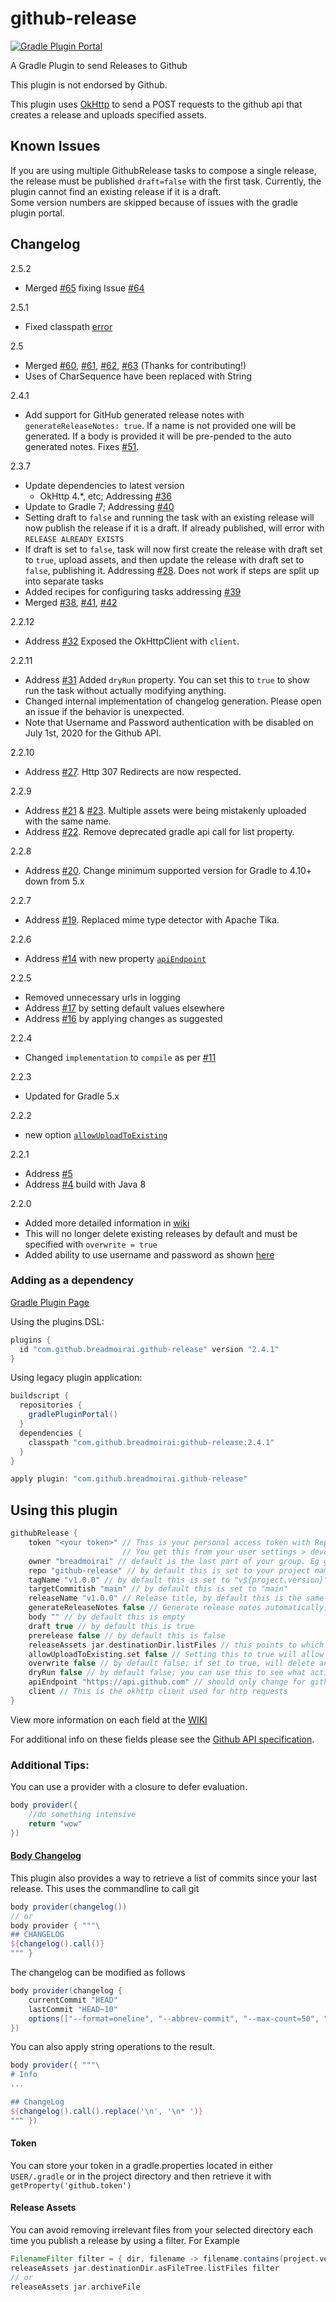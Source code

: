 # github-release
[![Gradle Plugin Portal](https://img.shields.io/badge/version-2.5.1-blue.svg)](https://plugins.gradle.org/plugin/com.github.breadmoirai.github-release/2.5.1)


[p65]: https://github.com/BreadMoirai/github-release-gradle-plugin/pull/65
[p63]: https://github.com/BreadMoirai/github-release-gradle-plugin/pull/63
[p62]: https://github.com/BreadMoirai/github-release-gradle-plugin/pull/62
[p61]: https://github.com/BreadMoirai/github-release-gradle-plugin/pull/61
[p60]: https://github.com/BreadMoirai/github-release-gradle-plugin/pull/60
[i64]: https://github.com/BreadMoirai/github-release-gradle-plugin/issues/64
[i53]: https://github.com/BreadMoirai/github-release-gradle-plugin/issues/53
[i51]: https://github.com/BreadMoirai/github-release-gradle-plugin/issues/51
[p42]: https://github.com/BreadMoirai/github-release-gradle-plugin/pull/42
[p41]: https://github.com/BreadMoirai/github-release-gradle-plugin/pull/41
[p38]: https://github.com/BreadMoirai/github-release-gradle-plugin/pull/38
[i40]: https://github.com/BreadMoirai/github-release-gradle-plugin/issues/40
[i39]: https://github.com/BreadMoirai/github-release-gradle-plugin/issues/39
[i37]: https://github.com/BreadMoirai/github-release-gradle-plugin/issues/37
[i36]: https://github.com/BreadMoirai/github-release-gradle-plugin/issues/36
[i32]: https://github.com/BreadMoirai/github-release-gradle-plugin/issues/32
[i31]: https://github.com/BreadMoirai/github-release-gradle-plugin/issues/31
[i28]: https://github.com/BreadMoirai/github-release-gradle-plugin/issues/28
[i27]: https://github.com/BreadMoirai/github-release-gradle-plugin/issues/27
[i23]: https://github.com/BreadMoirai/github-release-gradle-plugin/issues/23
[i22]: https://github.com/BreadMoirai/github-release-gradle-plugin/issues/22
[i21]: https://github.com/BreadMoirai/github-release-gradle-plugin/issues/21
[i20]: https://github.com/BreadMoirai/github-release-gradle-plugin/issues/20
[i19]: https://github.com/BreadMoirai/github-release-gradle-plugin/issues/19
[i17]: https://github.com/BreadMoirai/github-release-gradle-plugin/issues/17
[i16]: https://github.com/BreadMoirai/github-release-gradle-plugin/issues/16
[i14]: https://github.com/BreadMoirai/github-release-gradle-plugin/issues/14
[i11]: https://github.com/BreadMoirai/github-release-gradle-plugin/issues/11
[i5]: https://github.com/BreadMoirai/github-release-gradle-plugin/issues/5
[i4]: https://github.com/BreadMoirai/github-release-gradle-plugin/issues/4


A Gradle Plugin to send Releases to Github

This plugin is not endorsed by Github.

This plugin uses [OkHttp](http://square.github.io/okhttp/) to send a POST requests to the github api that creates a release and uploads specified assets.

## Known Issues
If you are using multiple GithubRelease tasks to compose a single release, the release must be published `draft=false` with the first task. Currently, the plugin cannot find an existing release if it is a draft.  
Some version numbers are skipped because of issues with the gradle plugin portal.

## Changelog
2.5.2
- Merged [#65][p65] fixing Issue [#64][i64]

2.5.1
- Fixed classpath [error](https://github.com/BreadMoirai/github-release-gradle-plugin/pull/62#discussion_r1354355485)

2.5
- Merged [#60][p60], [#61][p61], [#62][p62], [#63][p63] (Thanks for contributing!)
- Uses of CharSequence have been replaced with String 

2.4.1
- Add support for GitHub generated release notes with `generateReleaseNotes: true`. If a name is not provided one will be generated. If a body is provided it will be pre-pended to the auto generated notes. Fixes [#51][i51].

2.3.7
- Update dependencies to latest version
  - OkHttp 4.*, etc; Addressing [#36][i36]
- Update to Gradle 7; Addressing [#40][i40]
- Setting draft to `false` and running the task with an existing release will now publish the release if it is a draft. If already published, will error with `RELEASE ALREADY EXISTS`
- If draft is set to `false`, task will now first create the release with draft set to `true`, upload assets, and then update the release with draft set to `false`, publishing it. Addressing [#28][i28]. Does not work if steps are split up into separate tasks
- Added recipes for configuring tasks addressing [#39][i39]
- Merged [#38][p38], [#41][p41], [#42][p42]

2.2.12
- Address [#32][i32] Exposed the OkHttpClient with `client`.

2.2.11
- Address [#31][i31] Added `dryRun` property. You can set this to `true` to show run the task without actually modifying anything.
- Changed internal implementation of changelog generation. Please open an issue if the behavior is unexpected.
- Note that Username and Password authentication with be disabled on July 1st, 2020 for the Github API.
 
2.2.10
- Address [#27][i27]. Http 307 Redirects are now respected.

2.2.9
- Address [#21][i21] & [#23][i23]. Multiple assets were being mistakenly uploaded with the same name.
- Address [#22][i22]. Remove deprecated gradle api call for list property.
 
2.2.8
- Address [#20][i20]. Change minimum supported version for Gradle to 4.10+ down from 5.x

2.2.7
- Address [#19][i19]. Replaced mime type detector with Apache Tika.

2.2.6
- Address [#14][i14] with new property [`apiEndpoint`](https://github.com/BreadMoirai/github-release-gradle-plugin/wiki#apiEndpoint)

2.2.5
- Removed unnecessary urls in logging
- Address [#17][i17] by setting default values elsewhere
- Address [#16][i16] by applying changes as suggested 

2.2.4
- Changed `implementation` to `compile` as per [#11][i11]

2.2.3
- Updated for Gradle 5.x

2.2.2
- new option [`allowUploadToExisting`](https://github.com/BreadMoirai/github-release-gradle-plugin/wiki#allowUploadToExisting)

2.2.1
- Address [#5][i5]
- Address [#4][i4] build with Java 8 

2.2.0
- Added more detailed information in [wiki](https://github.com/BreadMoirai/github-release-gradle-plugin/wiki)
- This will no longer delete existing releases by default and must be specified with `overwrite = true`
- Added ability to use username and password as shown [here](https://github.com/BreadMoirai/github-release-gradle-plugin/wiki#authorization)

### Adding as a dependency

[Gradle Plugin Page](https://plugins.gradle.org/plugin/com.github.breadmoirai.github-release)


Using the plugins DSL:

```groovy
plugins {
  id "com.github.breadmoirai.github-release" version "2.4.1"
}
```
Using legacy plugin application:

```groovy
buildscript {
  repositories {
    gradlePluginPortal()
  }
  dependencies {
    classpath "com.github.breadmoirai:github-release:2.4.1"
  }
}

apply plugin: "com.github.breadmoirai.github-release"
```



## Using this plugin

```groovy
githubRelease {
    token "<your token>" // This is your personal access token with Repo permissions
                         // You get this from your user settings > developer settings > Personal Access Tokens
    owner "breadmoirai" // default is the last part of your group. Eg group: "com.github.breadmoirai" => owner: "breadmoirai"
    repo "github-release" // by default this is set to your project name
    tagName "v1.0.0" // by default this is set to "v${project.version}"
    targetCommitish "main" // by default this is set to "main"
    releaseName "v1.0.0" // Release title, by default this is the same as the tagName
    generateReleaseNotes false // Generate release notes automatically, if true and body is present, body will be prepended, if name is not given, one will be generated by the tag
    body "" // by default this is empty
    draft true // by default this is true
    prerelease false // by default this is false
    releaseAssets jar.destinationDir.listFiles // this points to which files you want to upload as assets with your release, by default this is empty
    allowUploadToExisting.set false // Setting this to true will allow this plugin to upload artifacts to a release if it found an existing one. If overwrite is set to true, this option is ignored.  
    overwrite false // by default false; if set to true, will delete an existing release with the same tag and name
    dryRun false // by default false; you can use this to see what actions would be taken without making a release
    apiEndpoint "https://api.github.com" // should only change for github enterprise users
    client // This is the okhttp client used for http requests
}
```
View more information on each field at the [WIKI](https://github.com/BreadMoirai/github-release-gradle-plugin/wiki)

For additional info on these fields please see the [Github API specification](https://developer.github.com/v3/repos/releases/#create-a-release).


### Additional Tips:

You can use a provider with a closure to defer evaluation.
```groovy
body provider({
    //do something intensive
    return "wow"
})
```
#### [Body Changelog](https://github.com/BreadMoirai/github-release-gradle-plugin/wiki#changelog)
This plugin also provides a way to retrieve a list of commits since your last release. This uses the commandline to call git 
```groovy
body provider(changelog())
// or
body provider { """\
## CHANGELOG
${changelog().call()}
""" }
```
The changelog can be modified as follows
```groovy
body provider(changelog {
    currentCommit "HEAD"
    lastCommit "HEAD~10"
    options(["--format=oneline", "--abbrev-commit", "--max-count=50", "graph"])
})
```
You can also apply string operations to the result.
```groovy
body provider({ """\
# Info
...

## ChangeLog
${changelog().call().replace('\n', '\n* ')}
""" })
```


#### Token
You can store your token in a gradle.properties located in either `USER/.gradle` or in the project directory and then retrieve it with `getProperty('github.token')`

#### Release Assets
You can avoid removing irrelevant files from your selected directory each time you publish a release by using a filter. 
For Example 
```groovy
FilenameFilter filter = { dir, filename -> filename.contains(project.version) }
releaseAssets jar.destinationDir.asFileTree.listFiles filter
// or
releaseAssets jar.archiveFile
```
